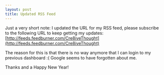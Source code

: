 ```yaml
---
layout: post
title: Updated RSS Feed
---
```

Just a very short note: I updated the URL for my RSS feed, please subscribe to the following URL to keep getting my updates: [http://feeds.feedburner.com/Cre8iveThought](http://feeds.feedburner.com/Cre8iveThought)

The reason for this is that there is no way anymore that I can login to my previous dashboard :( Google seems to have forgotten about me.

Thanks and a Happy New Year!
